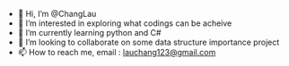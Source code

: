 - 👋 Hi, I’m @ChangLau
- 👀 I’m interested in exploring what codings can be acheive
- 🌱 I’m currently learning python and C#
- 💞️ I’m looking to collaborate on some data structure importance project
- 📫 How to reach me, email : lauchang123@gmail.com

<!---
ChangLau/ChangLau is a ✨ special ✨ repository because its `README.md` (this file) appears on your GitHub profile.
You can click the Preview link to take a look at your changes.
--->
